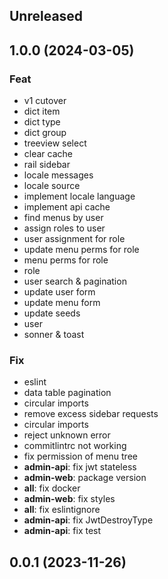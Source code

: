 ## Unreleased

## 1.0.0 (2024-03-05)

### Feat

- v1 cutover
- dict item
- dict type
- dict group
- treeview select
- clear cache
- rail sidebar
- locale messages
- locale source
- implement locale language
- implement api cache
- find menus by user
- assign roles to user
- user assignment for role
- update menu perms for role
- menu perms for role
- role
- user search & pagination
- update user form
- update menu form
- update seeds
- user
- sonner & toast

### Fix

- eslint
- data table pagination
- circular imports
- remove excess sidebar requests
- circular imports
- reject unknown error
- commitlintrc not working
- fix permission of menu tree
- **admin-api**: fix jwt stateless
- **admin-web**: package version
- **all**: fix docker
- **admin-web**: fix styles
- **all**: fix eslintignore
- **admin-api**: fix JwtDestroyType
- **admin-api**: fix test

## 0.0.1 (2023-11-26)
